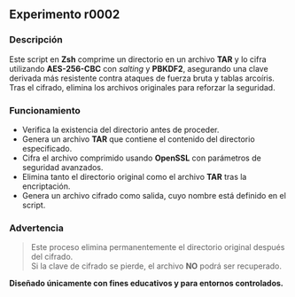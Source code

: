 ## Experimento r0002

### Descripción

Este script en **Zsh** comprime un directorio en un archivo **TAR** y lo cifra utilizando **AES-256-CBC** con _salting_ y **PBKDF2**, asegurando una clave derivada más resistente contra ataques de fuerza bruta y tablas arcoíris. Tras el cifrado, elimina los archivos originales para reforzar la seguridad.

### Funcionamiento

- Verifica la existencia del directorio antes de proceder.
- Genera un archivo **TAR** que contiene el contenido del directorio especificado.
- Cifra el archivo comprimido usando **OpenSSL** con parámetros de seguridad avanzados.
- Elimina tanto el directorio original como el archivo **TAR** tras la encriptación.
- Genera un archivo cifrado como salida, cuyo nombre está definido en el script.

### Advertencia

> Este proceso elimina permanentemente el directorio original después del cifrado.  
> Si la clave de cifrado se pierde, el archivo **NO** podrá ser recuperado.

**Diseñado únicamente con fines educativos y para entornos controlados.**
